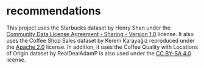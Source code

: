# recommendations
This project uses the Starbucks dataset by Henry Shan under the [Community Data License Agreement - Sharing - Version 1.0](https://cdla.dev/sharing-1-0/) license. It also uses the Coffee Shop Sales dataset by Kerem Karayağız reproduced under the [Apache 2.0](https://www.apache.org/licenses/LICENSE-2.0) license. In addition, it uses the Coffee Quality with Locations of Origin dataset by RealDealAdamP is also used under the [CC BY-SA 4.0](https://creativecommons.org/licenses/by-sa/4.0/) license.
